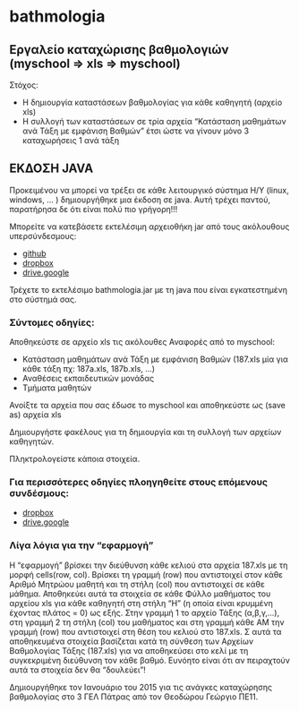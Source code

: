 # bathmologia
## Εργαλείο καταχώρισης βαθμολογιών (myschool => xls => myschool)

Στόχος:
- Η δημιουργία καταστάσεων βαθμολογίας για κάθε καθηγητή (αρχείο xls)
- Η συλλογή των καταστάσεων σε τρία αρχεία “Κατάσταση μαθημάτων ανά Τάξη με εμφάνιση Βαθμών” έτσι ώστε να γίνουν μόνο 3 καταχωρήσεις 1 ανά τάξη

## ΕΚΔΟΣΗ JAVA

   Προκειμένου να μπορεί να τρέξει σε κάθε λειτουργικό σύστημα Η/Υ (linux, windows, ... ) δημιουργήθηκε μια έκδοση σε java. Αυτή τρέχει παντού, παρατήρησα δε ότι είναι πολύ πιο γρήγορη!!!


Μπορείτε να κατεβάσετε εκτελέσιμη αρχειοθήκη jar από τους ακόλουθους υπερσύνδεσμους:
- [github](https://github.com/g-theodoroy/bathmologia/releases/download/v0.0/bathmologia.jar)
- [dropbox](https://www.dropbox.com/s/k1vexiw9ojrdhgz/bathmologia.jar?dl=0)
- [drive.google](https://drive.google.com/file/d/0B2ACFOVDi2ORZjYxRmNCQ2FaOVU/view?usp=sharing)

Τρέχετε το εκτελέσιμο bathmologia.jar με τη java που είναι εγκατεστημένη στο σύστημά σας.

### Σύντομες οδηγίες:
 
Αποθηκεύστε σε αρχείο xls τις ακόλουθες Αναφορές από το myschool:

- Κατάσταση μαθημάτων ανά Τάξη με εμφάνιση Βαθμών (187.xls μία για κάθε τάξη πχ: 187a.xls, 187b.xls, ...)
- Αναθέσεις εκπαιδευτικών μονάδας
- Τμήματα μαθητών

Ανοίξτε τα αρχεία που σας έδωσε το myschool και αποθηκεύστε ως (save as) αρχεία xls

Δημιουργήστε φακέλους  για τη δημιουργία και τη συλλογή των αρχείων καθηγητών.

Πληκτρολογείστε κάποια στοιχεία.

### Για περισσότερες οδηγίες πλοηγηθείτε στους επόμενους συνδέσμους:

- [dropbox](https://www.dropbox.com/s/06ftjwtme9t7v27/ΟΔΗΓΙΕΣ.pdf?dl=0)
- [drive.google](https://drive.google.com/file/d/0B2ACFOVDi2ORNTdaS0pNRXhKUGc/view?usp=sharing)

### Λίγα λόγια για την “εφαρμογή”

   Η “εφαρμογή” βρίσκει την διεύθυνση κάθε κελιού στα αρχεία 187.xls με τη μορφή cells(row, col). Βρίσκει τη γραμμή (row) που αντιστοιχεί στον κάθε Αριθμό Μητρώου μαθητή και τη στήλη (col) που αντιστοιχεί σε κάθε μάθημα. Αποθηκεύει αυτά τα στοιχεία σε κάθε Φύλλο μαθήματος του αρχείου xls για κάθε καθηγητή στη στήλη “H” (η οποία είναι κρυμμένη έχοντας πλάτος = 0) ως εξής. Στην γραμμή 1 το αρχείο Τάξης (α,β,γ,...), στη γραμμή 2 τη στήλη (col) του μαθήματος και στη γραμμή κάθε ΑΜ την γραμμή (row) που αντιστοιχεί στη θέση του κελιού στο 187.xls. Σ αυτά τα αποθηκευμένα στοιχεία βασίζεται κατά τη σύνθεση των Αρχείων Βαθμολογίας Τάξης (187.xls) για να αποθηκεύσει στο κελί με τη συγκεκριμένη διεύθυνση τον κάθε βαθμό. Ευνόητο είναι ότι αν πειραχτούν αυτά τα στοιχεία δεν θα “δουλεύει”!

Δημιουργήθηκε τον Ιανουάριο του 2015 για τις ανάγκες καταχώρησης βαθμολογίας στο 3 ΓΕΛ Πάτρας από τον Θεοδώρου Γεώργιο ΠΕ11.


